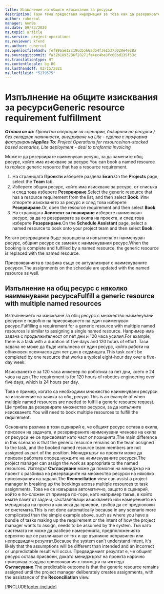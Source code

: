```yaml
---
title: Изпълнение на общите изисквания за ресурси
description: Тази тема предоставя информация за това как да резервирате ресурси за изискване за общ ресурс.
author: ruhercul
manager: AnnBe
ms.date: 09/23/2020
ms.topic: article
ms.service: project-operations
ms.reviewer: kfend
ms.author: ruhercul
ms.openlocfilehash: fef896ae12c196d5566ad54f3e15373020e4e28a
ms.sourcegitcommit: fa32b1893286f20271fa4ec4be8fc68bd135f53c
ms.translationtype: HT
ms.contentlocale: bg-BG
ms.lasthandoff: 02/15/2021
ms.locfileid: "5279575"
---
```

# <a name="generic-resource-requirement-fulfillment"></a><span data-ttu-id="c502b-103">Изпълнение на общите изисквания за ресурси</span><span class="sxs-lookup"><span data-stu-id="c502b-103">Generic resource requirement fulfillment</span></span>

<span data-ttu-id="c502b-104">_**Отнася се за:** Проектни операции за сценарии, базирани на ресурси / без складови наличности, внедряване на Lite - сделка с проформа фактуриране_</span><span class="sxs-lookup"><span data-stu-id="c502b-104">_**Applies To:** Project Operations for resource/non-stocked based scenarios, Lite deployment - deal to proforma invoicing_</span></span>

<span data-ttu-id="c502b-105">Можете да резервирате наименуван ресурс, за да замените общ ресурс, който има изискване за ресурс.</span><span class="sxs-lookup"><span data-stu-id="c502b-105">You can book a named resource to replace generic resource that has a resource requirement.</span></span>

1. <span data-ttu-id="c502b-106">На страницата **Проекти** изберете раздела **Екип**.</span><span class="sxs-lookup"><span data-stu-id="c502b-106">On the **Projects** page, select the **Team** tab.</span></span>
2. <span data-ttu-id="c502b-107">Изберете общия ресурс, който има изискване за ресурс, от списъка и след това изберете **Резервиране**.</span><span class="sxs-lookup"><span data-stu-id="c502b-107">Select the generic resource that has a resource requirement from the list, and then select **Book**.</span></span> <span data-ttu-id="c502b-108">Или отворете изискването за ресурс и след това изберете **Резервиране**.</span><span class="sxs-lookup"><span data-stu-id="c502b-108">Or, open the resource requirement and then select **Book**.</span></span>
3. <span data-ttu-id="c502b-109">На страницата **Асистент за планиране** изберете наименуван ресурс, за да го резервирате за екипа на проекта, и след това изберете **Резервиране**.</span><span class="sxs-lookup"><span data-stu-id="c502b-109">On the **Schedule Assistant** page, select a named resource to book onto your project team and then select **Book**.</span></span>

<span data-ttu-id="c502b-110">Когато резервацията бъде завършена и изпълнена от наименуван ресурс, общият ресурс се заменя с наименувания ресурс.</span><span class="sxs-lookup"><span data-stu-id="c502b-110">When the booking is complete and fulfilled by a named resource, the generic resource is replaced with the named resource.</span></span>

<span data-ttu-id="c502b-111">Присвояванията в графика също се актуализират с наименуваните ресурси.</span><span class="sxs-lookup"><span data-stu-id="c502b-111">The assignments on the schedule are updated with the named resource as well.</span></span>

## <a name="fulfill-a-generic-resource-with-multiple-named-resources"></a><span data-ttu-id="c502b-112">Изпълнение на общ ресурс с няколко наименувани ресурса</span><span class="sxs-lookup"><span data-stu-id="c502b-112">Fulfill a generic resource with multiple named resources</span></span>
<span data-ttu-id="c502b-113">Изпълнението на изискване за общ ресурс с множество наименувани ресурси е подобно на присвояването на един наименуван ресурс.</span><span class="sxs-lookup"><span data-stu-id="c502b-113">Fulfilling a requirement for a generic resource with multiple named resources is similar to assigning a single named resource.</span></span> <span data-ttu-id="c502b-114">Например има задача с продължителност от пет дни и 120 часа усилия.</span><span class="sxs-lookup"><span data-stu-id="c502b-114">For example, there is a task with a duration of five days and 120 hours of effort.</span></span> <span data-ttu-id="c502b-115">Тази задача не може да бъде изпълнена от един ресурс, който работи на обикновен осемчасов ден пет дни в седмицата.</span><span class="sxs-lookup"><span data-stu-id="c502b-115">This task can't be completed by one resource that works a typical eight-hour day over a five-day week.</span></span> 

<span data-ttu-id="c502b-116">Изискването е за 120 часа инженер по роботика за пет дни, което е 24 часа на ден.</span><span class="sxs-lookup"><span data-stu-id="c502b-116">The requirement is for 120 hours of robotics engineering over five days, which is 24 hours per day.</span></span>

<span data-ttu-id="c502b-117">Това е пример, когато са необходими множество наименувани ресурси за изпълнение на заявка за общ ресурс.</span><span class="sxs-lookup"><span data-stu-id="c502b-117">This is an example of when multiple named resources are needed to fulfill a generic resource request.</span></span> <span data-ttu-id="c502b-118">Ще трябва да резервирате множество ресурси, за да изпълните изискването.</span><span class="sxs-lookup"><span data-stu-id="c502b-118">You will need to book multiple resources to fulfill the requirement.</span></span>

<span data-ttu-id="c502b-119">Основната разлика в този сценарий е, че общият ресурс остава в екипа, присвоен на задачата, и резервираните наименувани членове на екипа от ресурси не се присвояват като част от позицията.</span><span class="sxs-lookup"><span data-stu-id="c502b-119">The main difference in this scenario is that the generic resource remains on the team assigned to the task, and the booked named resource team members are not assigned as part of the position.</span></span> <span data-ttu-id="c502b-120">Мениджърът на проекти може да присвои работата според нуждите на наименуваните ресурси.</span><span class="sxs-lookup"><span data-stu-id="c502b-120">The project manager can assign the work as appropriate to the named resources.</span></span> <span data-ttu-id="c502b-121">Изгледът **Съгласуване** може да помогне на мениджър на проект с разбивка на резервациите на множество ресурси на няколко присвоявания на задачи.</span><span class="sxs-lookup"><span data-stu-id="c502b-121">The **Reconciliation** view can assist a project manager in breaking up the bookings across multiple resources to task assignments.</span></span> <span data-ttu-id="c502b-122">Това не се извършва автоматично, защото в сценарий, който е по-сложен от примера по-горе, като например такъв, в който имате пакет от задачи, съставляващи изискването или намерението на мениджъра на проекта как иска да присвои, трябва да се предположи от системата.</span><span class="sxs-lookup"><span data-stu-id="c502b-122">This is not done automatically because in any scenario more complicated than the simple example above, such as where you have a bundle of tasks making up the requirement or the intent of how the project manager wants to assign, needs to be assumed by the system.</span></span> <span data-ttu-id="c502b-123">Тъй като системата не може да разбере намеренията, предположенията вероятно ще се различават от тях и ще възникне неправилен или непредвидим резултат.</span><span class="sxs-lookup"><span data-stu-id="c502b-123">Because the system can't understand intent, it's likely that the assumptions will be different than intended and an incorrect or unpredictable result will occur.</span></span> <span data-ttu-id="c502b-124">Предвидимият резултат е, че общият ресурс остава присвоен, докато мениджърът на проекта нарочно присвоява създава присвоявания с помощта на изгледа **Съгласуване**.</span><span class="sxs-lookup"><span data-stu-id="c502b-124">The predictable outcome is that the generic resource remains assigned until the project manager deliberately creates assignments, with the assistance of the **Reconciliation** view.</span></span>




[!INCLUDE[footer-include](../includes/footer-banner.md)]